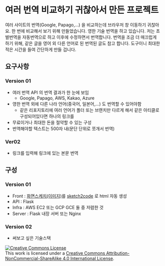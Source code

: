 # 여러 번역 비교하기 귀찮아서 만든 프로젝트
여러 사이트의 번역(Google, Papago,...) 을 비교하는데 브라우저 창 이동하기 귀찮아요. 한 번에 비교해서 보기 위해 만들었습니다. 영한 기술 번역을 하고 있습니다. 저는 초벌번역을 자동번역으로 하고 이후에 수정하면서 번역합니다. 번역을 조금 더 매끄럽게 하기 위해, 같은 글을 영어 외 다른 언어로 된 번역된 글도 참고 합니다. 도구이니 최대한 적은 시간을 들여 간단하게 만들 겁니다.

## 요구사항
### Version 01
- 여러 번역 API 의 번역 결과가 한 눈에 보임
  - Google, Papago, AWS, Kakao, Azure
- 영한 번역 외에 다른 나라 언어(중국어, 일본어,...) 도 번역할 수 있어야함
  - 같은 리포지토리에 여러 언어가 폴더 또는 브랜치만 다르게 해서 같은 아티클로 구성되어있다면 하나의 링크를 
- 무료이거나 최대한 돈을 절약할 수 있는 구성
- 번역해야할 텍스트는 500자 내(문단 단위로 쪼개서 번역)

### Ver02
- 링크를 입력해 링크에 있는 본문 번역


## 구성
### Version 01
- Front : [화면스케치(이미지)](https://user-images.githubusercontent.com/17819874/74639158-b9b59300-51b0-11ea-9203-d3d81e222e46.jpeg)를 [sketch2code](https://sketch2code.azurewebsites.net/) 로 html 자동 생성 
- API : Flask
- Infra : AWS EC2 또는 GCP GCE 둘 중 저렴한 것
- Server : Flask 내장 서버 또는 Nginx

### Version 02
- 써보고 싶은 기술스택

<a rel="license" href="http://creativecommons.org/licenses/by-nc-sa/4.0/"><img alt="Creative Commons License" style="border-width:0" src="https://i.creativecommons.org/l/by-nc-sa/4.0/88x31.png" /></a><br />This work is licensed under a <a rel="license" href="http://creativecommons.org/licenses/by-nc-sa/4.0/">Creative Commons Attribution-NonCommercial-ShareAlike 4.0 International License</a>.
